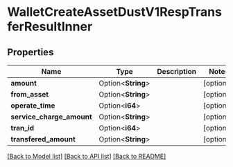 # WalletCreateAssetDustV1RespTransferResultInner

## Properties

Name | Type | Description | Notes
------------ | ------------- | ------------- | -------------
**amount** | Option<**String**> |  | [optional]
**from_asset** | Option<**String**> |  | [optional]
**operate_time** | Option<**i64**> |  | [optional]
**service_charge_amount** | Option<**String**> |  | [optional]
**tran_id** | Option<**i64**> |  | [optional]
**transfered_amount** | Option<**String**> |  | [optional]

[[Back to Model list]](../README.md#documentation-for-models) [[Back to API list]](../README.md#documentation-for-api-endpoints) [[Back to README]](../README.md)


